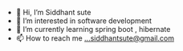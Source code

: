 - 👋 Hi, I’m Siddhant sute
- 👀 I’m interested in software development
- 🌱 I’m currently learning spring boot , hibernate
- 📫 How to reach me ...siddhantsute@gmail.com

<!---
siddhantsute97/siddhantsute97 is a ✨ special ✨ repository because its `README.md` (this file) appears on your GitHub profile.
You can click the Preview link to take a look at your changes.
--->
